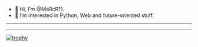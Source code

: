 - 👋 Hi, I’m @MaRcR11.
- 👀 I’m interested in Python, Web and future-oriented stuff.
---


---
[![trophy](https://github-profile-trophy.vercel.app/?username=MaRcR11&no-bg=true&theme=algolia)](https://github.com/ryo-ma/github-profile-trophy)




<!---
MaRcR11/MaRcR11 is a ✨ special ✨ repository because its `README.md` (this file) appears on your GitHub profile.
You can click the Preview link to take a look at your changes.
--->

